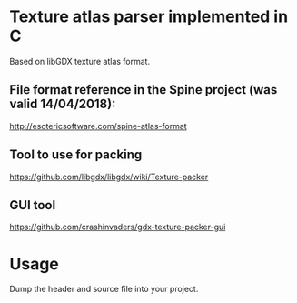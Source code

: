 # Texture atlas parser implemented in C

Based on libGDX texture atlas format.

## File format reference in the Spine project (was valid 14/04/2018):
http://esotericsoftware.com/spine-atlas-format

## Tool to use for packing
https://github.com/libgdx/libgdx/wiki/Texture-packer

## GUI tool
https://github.com/crashinvaders/gdx-texture-packer-gui

# Usage
Dump the header and source file into your project.
